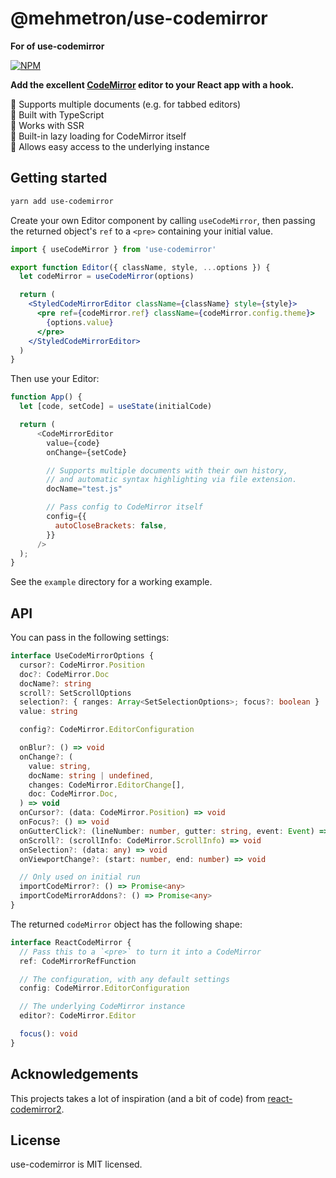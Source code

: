 # @mehmetron/use-codemirror

**For of use-codemirror**

<a href="https://www.npmjs.com/package/@mehmetron/use-codemirror"><img alt="NPM" src="https://img.shields.io/npm/v/use-codemirror.svg"></a>

**Add the excellent [CodeMirror](https://codemirror.net/) editor to your React app with a hook.**

📌 Supports multiple documents (e.g. for tabbed editors)<br />
📌 Built with TypeScript <br />
📌 Works with SSR<br />
📌 Built-in lazy loading for CodeMirror itself<br />
📌 Allows easy access to the underlying instance<br />

## Getting started

```bash
yarn add use-codemirror
```

Create your own Editor component by calling `useCodeMirror`, then passing the returned object's `ref` to a `<pre>` containing your initial value.

```jsx
import { useCodeMirror } from 'use-codemirror'

export function Editor({ className, style, ...options }) {
  let codeMirror = useCodeMirror(options)

  return (
    <StyledCodeMirrorEditor className={className} style={style}>
      <pre ref={codeMirror.ref} className={codeMirror.config.theme}>
        {options.value}
      </pre>
    </StyledCodeMirrorEditor>
  )
}
```

Then use your Editor:

```js
function App() {
  let [code, setCode] = useState(initialCode)

  return (
      <CodeMirrorEditor
        value={code}
        onChange={setCode}

        // Supports multiple documents with their own history,
        // and automatic syntax highlighting via file extension.
        docName="test.js"

        // Pass config to CodeMirror itself
        config={{
          autoCloseBrackets: false,
        }}
      />
  );
}
```

See the `example` directory for a working example.

## API

You can pass in the following settings:

```typescript
interface UseCodeMirrorOptions {
  cursor?: CodeMirror.Position
  doc?: CodeMirror.Doc
  docName?: string
  scroll?: SetScrollOptions
  selection?: { ranges: Array<SetSelectionOptions>; focus?: boolean }
  value: string

  config?: CodeMirror.EditorConfiguration

  onBlur?: () => void
  onChange?: (
    value: string,
    docName: string | undefined,
    changes: CodeMirror.EditorChange[],
    doc: CodeMirror.Doc,
  ) => void
  onCursor?: (data: CodeMirror.Position) => void
  onFocus?: () => void
  onGutterClick?: (lineNumber: number, gutter: string, event: Event) => void
  onScroll?: (scrollInfo: CodeMirror.ScrollInfo) => void
  onSelection?: (data: any) => void
  onViewportChange?: (start: number, end: number) => void

  // Only used on initial run
  importCodeMirror?: () => Promise<any>
  importCodeMirrorAddons?: () => Promise<any>
}
```

The returned `codeMirror` object has the following shape:

```typescript
interface ReactCodeMirror {
  // Pass this to a `<pre>` to turn it into a CodeMirror
  ref: CodeMirrorRefFunction

  // The configuration, with any default settings
  config: CodeMirror.EditorConfiguration

  // The underlying CodeMirror instance
  editor?: CodeMirror.Editor

  focus(): void
}
```

## Acknowledgements

This projects takes a lot of inspiration (and a bit of code) from [react-codemirror2](https://github.com/scniro/react-codemirror2/blob/a633e7dd673ddf5bdb07e2ed664a03aa47159bfa/src/index.tsx).

## License

use-codemirror is MIT licensed.
